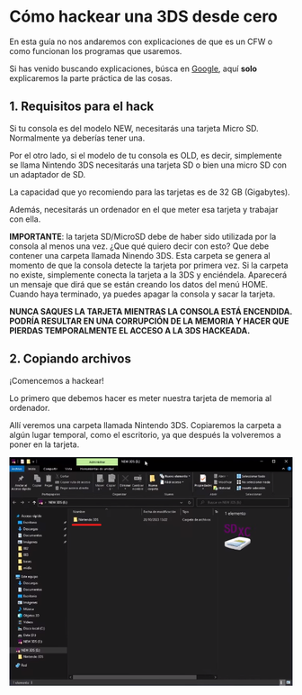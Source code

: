 # Cómo hackear una 3DS desde cero
En esta guía no nos andaremos con explicaciones de que es un CFW o como funcionan los programas que usaremos.

Si has venido buscando explicaciones, búsca en [Google](https://google.com), aquí **solo** explicaremos la parte práctica de las cosas.

## 1. Requisitos para el hack
Si tu consola es del modelo NEW, necesitarás una tarjeta Micro SD. Normalmente ya deberías tener una.

Por el otro lado, si el modelo de tu consola es OLD, es decir, simplemente se llama Nintendo 3DS necesitarás una tarjeta SD o bien una micro SD con un adaptador de SD.

La capacidad que yo recomiendo para las tarjetas es de 32 GB (Gigabytes).

Además, necesitarás un ordenador en el que meter esa tarjeta y trabajar con ella.

**IMPORTANTE**: la tarjeta SD/MicroSD debe de haber sido utilizada por la consola al menos una vez. ¿Que qué quiero decir con esto? Que debe contener una carpeta llamada Ninendo 3DS. Esta carpeta se genera al momento de que la consola detecte la tarjeta por primera vez. Si la carpeta no existe, simplemente conecta la tarjeta a la 3DS y enciéndela. Aparecerá un mensaje que dirá que se están creando los datos del menú HOME. Cuando haya terminado, ya puedes apagar la consola y sacar la tarjeta.

**NUNCA SAQUES LA TARJETA MIENTRAS LA CONSOLA ESTÁ ENCENDIDA. PODRÍA RESULTAR EN UNA CORRUPCIÓN DE LA MEMORIA Y HACER QUE PIERDAS TEMPORALMENTE EL ACCESO A LA 3DS HACKEADA.**

## 2. Copiando archivos

¡Comencemos a hackear!

Lo primero que debemos hacer es meter nuestra tarjeta de memoria al ordenador.

Allí veremos una carpeta llamada Nintendo 3DS. Copiaremos la carpeta a algún lugar temporal, como el escritorio, ya que después la volveremos a poner en la tarjeta.

![Screenshot of a comment on a GitHub issue showing an image, added in the Markdown, of an Octocat smiling and raising a tentacle.](images/starter1_folder3DS.png)

